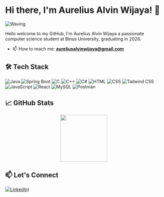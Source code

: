 # Hi there, I'm Aurelius Alvin Wijaya! 👋

![Waving](https://tenor.com/uIVIxKuZ368.gif)

Hello welcome to my GitHub, I'm Aurelius Alvin Wijaya a passionate computer science student at Binus University, graduating in 2026.

- 📫 How to reach me: **[aureliusalvinwijaya@gmail.com](mailto:aureliusalvinwijaya@gmail.com)**

## 🛠️ Tech Stack

![Java](https://img.shields.io/badge/Java-ED8B00?style=for-the-badge&logo=java&logoColor=white)
![Spring Boot](https://img.shields.io/badge/Spring%20Boot-6DB33F?style=for-the-badge&logo=spring-boot&logoColor=white)
![C](https://img.shields.io/badge/C-A8B9CC?style=for-the-badge&logo=c&logoColor=white)
![C++](https://img.shields.io/badge/C++-00599C?style=for-the-badge&logo=c%2B%2B&logoColor=white)
![C#](https://img.shields.io/badge/C%23-239120?style=for-the-badge&logo=c-sharp&logoColor=white)
![HTML](https://img.shields.io/badge/HTML-E34F26?style=for-the-badge&logo=html5&logoColor=white)
![CSS](https://img.shields.io/badge/CSS-1572B6?style=for-the-badge&logo=css3&logoColor=white)
![Tailwind CSS](https://img.shields.io/badge/Tailwind%20CSS-38B2AC?style=for-the-badge&logo=tailwind-css&logoColor=white)
![JavaScript](https://img.shields.io/badge/JavaScript-F7DF1E?style=for-the-badge&logo=javascript&logoColor=black)
![React](https://img.shields.io/badge/React-61DAFB?style=for-the-badge&logo=react&logoColor=black)
![MySQL](https://img.shields.io/badge/MySQL-4479A1?style=for-the-badge&logo=mysql&logoColor=white)
![Postman](https://img.shields.io/badge/Postman-FF6C37?style=for-the-badge&logo=postman&logoColor=white)


## 📈 GitHub Stats

<div align="center">
  <img height="150em" src="https://github-readme-stats.vercel.app/api?username=yourusername&show_icons=true&theme=radical&include_all_commits=true&count_private=true"/>
</div>

## 📫 Let's Connect

[![LinkedIn](https://img.shields.io/badge/-LinkedIn-05122A?style=flat&logo=linkedin)](https://www.linkedin.com/in/aurelius-wijaya/))
